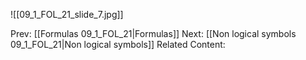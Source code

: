 ﻿

![[09_1_FOL_21_slide_7.jpg]]


Prev: [[Formulas 09_1_FOL_21|Formulas]]
Next: [[Non logical symbols 09_1_FOL_21|Non logical symbols]]
Related Content: